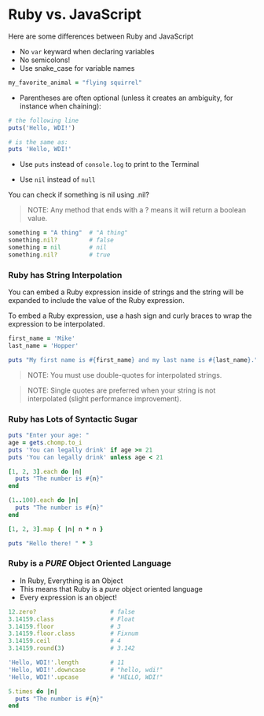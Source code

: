 # Ruby vs. JavaScript

Here are some differences between Ruby and JavaScript

* No `var` keyward when declaring variables
* No semicolons!
* Use snake_case for variable names

```ruby
my_favorite_animal = "flying squirrel"
```

* Parentheses are often optional (unless it creates an ambiguity, for instance when chaining):

```ruby
# the following line
puts('Hello, WDI!')

# is the same as:
puts 'Hello, WDI!'
```

* Use `puts` instead of `console.log` to print to the Terminal

* Use `nil` instead of `null`

You can check if something is nil using .nil?

> NOTE: Any method that ends with a ? means it will return a boolean value.

```ruby
something = "A thing"  # "A thing"
something.nil?         # false
something = nil        # nil
something.nil?         # true
```

### Ruby has String Interpolation

You can embed a Ruby expression inside of strings and the string will be expanded to include the value of the Ruby expression.

To embed a Ruby expression, use a hash sign and curly braces to wrap the expression to be interpolated.

```ruby
first_name = 'Mike'
last_name = 'Hopper'

puts "My first name is #{first_name} and my last name is #{last_name}."
```

> NOTE: You must use double-quotes for interpolated strings.

> NOTE: Single quotes are preferred when your string is not interpolated (slight performance improvement).

### Ruby has Lots of Syntactic Sugar

```ruby
puts "Enter your age: "
age = gets.chomp.to_i
puts 'You can legally drink' if age >= 21
puts 'You can legally drink' unless age < 21

[1, 2, 3].each do |n|
  puts "The number is #{n}"
end

(1..100).each do |n|
  puts "The number is #{n}"
end

[1, 2, 3].map { |n| n * n }

puts "Hello there! " * 3
```

### Ruby is a _PURE_ Object Oriented Language

* In Ruby, Everything is an Object
* This means that Ruby is a _pure_ object oriented language
* Every expression is an object!

```ruby
12.zero?                     # false
3.14159.class                # Float
3.14159.floor                # 3
3.14159.floor.class          # Fixnum
3.14159.ceil                 # 4
3.14159.round(3)             # 3.142

'Hello, WDI!'.length         # 11
'Hello, WDI!'.downcase       # "hello, wdi!"
'Hello, WDI!'.upcase         # "HELLO, WDI!"

5.times do |n|
  puts "The number is #{n}"
end
```
